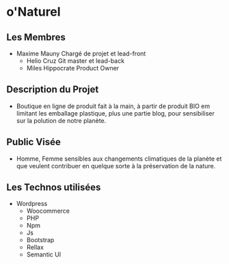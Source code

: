 
# o'Naturel

## Les Membres

- Maxime Mauny            Chargé de projet et lead-front
    - Helio Cruz          Git master et lead-back   
    - Miles Hippocrate    Product Owner  



## Description du Projet

-  Boutique en ligne de produit fait à la main, à partir de produit BIO em limitant
les emballage plastique, plus une partie blog, pour sensibiliser sur la polution
de notre planète.

##  Public Visée

- Homme, Femme sensibles aux changements climatiques de la planète et que
veulent contribuer en quelque sorte à la préservation de la nature.



##  Les Technos utilisées

- Wordpress
    - Woocommerce
    - PHP
    - Npm
    - Js
    - Bootstrap
    - Rellax
    - Semantic UI  
